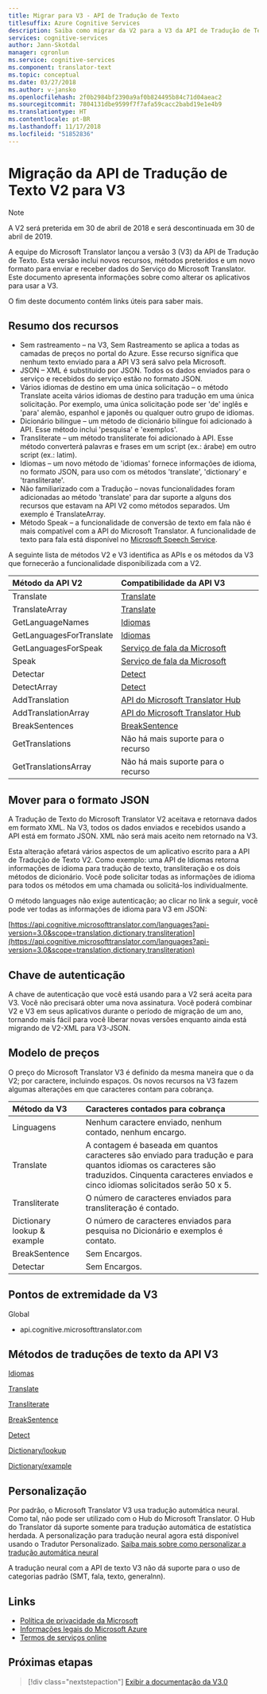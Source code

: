 ```yaml
---
title: Migrar para V3 - API de Tradução de Texto
titlesuffix: Azure Cognitive Services
description: Saiba como migrar da V2 para a V3 da API de Tradução de Texto.
services: cognitive-services
author: Jann-Skotdal
manager: cgronlun
ms.service: cognitive-services
ms.component: translator-text
ms.topic: conceptual
ms.date: 03/27/2018
ms.author: v-jansko
ms.openlocfilehash: 2f0b2984bf2390a9af0b824495b84c71d04aeac2
ms.sourcegitcommit: 7804131dbe9599f7f7afa59cacc2babd19e1e4b9
ms.translationtype: HT
ms.contentlocale: pt-BR
ms.lasthandoff: 11/17/2018
ms.locfileid: "51852836"
---
```

# <a name="translator-text-api-v2-to-v3-migration"></a>Migração da API de Tradução de Texto V2 para V3

> [!NOTE]
> A V2 será preterida em 30 de abril de 2018 e será descontinuada em 30 de abril de 2019.

A equipe do Microsoft Translator lançou a versão 3 (V3) da API de Tradução de Texto. Esta versão inclui novos recursos, métodos preteridos e um novo formato para enviar e receber dados do Serviço do Microsoft Translator. Este documento apresenta informações sobre como alterar os aplicativos para usar a V3. 

O fim deste documento contém links úteis para saber mais.

## <a name="summary-of-features"></a>Resumo dos recursos

* Sem rastreamento – na V3, Sem Rastreamento se aplica a todas as camadas de preços no portal do Azure. Esse recurso significa que nenhum texto enviado para a API V3 será salvo pela Microsoft.
* JSON – XML é substituído por JSON. Todos os dados enviados para o serviço e recebidos do serviço estão no formato JSON.
* Vários idiomas de destino em uma única solicitação – o método Translate aceita vários idiomas de destino para tradução em uma única solicitação. Por exemplo, uma única solicitação pode ser 'de' inglês e 'para' alemão, espanhol e japonês ou qualquer outro grupo de idiomas.
* Dicionário bilíngue – um método de dicionário bilíngue foi adicionado à API. Esse método inclui 'pesquisa' e 'exemplos'.
* Transliterate – um método transliterate foi adicionado à API. Esse método converterá palavras e frases em um script (ex.: árabe) em outro script (ex.: latim).
* Idiomas – um novo método de 'idiomas' fornece informações de idioma, no formato JSON, para uso com os métodos 'translate', 'dictionary' e 'transliterate'.
* Não familiarizado com a Tradução – novas funcionalidades foram adicionadas ao método 'translate' para dar suporte a alguns dos recursos que estavam na API V2 como métodos separados. Um exemplo é TranslateArray.
* Método Speak – a funcionalidade de conversão de texto em fala não é mais compatível com a API do Microsoft Translator. A funcionalidade de texto para fala está disponível no [Microsoft Speech Service](https://docs.microsoft.com/azure/cognitive-services/speech-service/text-to-speech).

A seguinte lista de métodos V2 e V3 identifica as APIs e os métodos da V3 que fornecerão a funcionalidade disponibilizada com a V2.

| Método da API V2   | Compatibilidade da API V3 |
|:----------- |:-------------|
| Translate     | [Translate](reference/v3-0-translate.md)          |
| TranslateArray      | [Translate](reference/v3-0-translate.md)        |
| GetLanguageNames      | [Idiomas](reference/v3-0-languages.md)         |
| GetLanguagesForTranslate     | [Idiomas](reference/v3-0-languages.md)       |
| GetLanguagesForSpeak      | [Serviço de fala da Microsoft](https://docs.microsoft.com/azure/cognitive-services/speech-service/language-support#text-to-speech)         |
| Speak     | [Serviço de fala da Microsoft](https://docs.microsoft.com/azure/cognitive-services/speech-service/text-to-speech)          |
| Detectar     | [Detect](reference/v3-0-detect.md)         |
| DetectArray     | [Detect](reference/v3-0-detect.md)         |
| AddTranslation     | [API do Microsoft Translator Hub](https://hub.microsofttranslator.com/Help/Download/Microsoft%20Translator%20Hub%20API%20Guide.pdf)         |
| AddTranslationArray    | [API do Microsoft Translator Hub](https://hub.microsofttranslator.com/Help/Download/Microsoft%20Translator%20Hub%20API%20Guide.pdf)          |
| BreakSentences      | [BreakSentence](reference/v3-0-break-sentence.md)       |
| GetTranslations      | Não há mais suporte para o recurso         |
| GetTranslationsArray      | Não há mais suporte para o recurso         |

## <a name="move-to-json-format"></a>Mover para o formato JSON

A Tradução de Texto do Microsoft Translator V2 aceitava e retornava dados em formato XML. Na V3, todos os dados enviados e recebidos usando a API está em formato JSON. XML não será mais aceito nem retornado na V3.

Esta alteração afetará vários aspectos de um aplicativo escrito para a API de Tradução de Texto V2. Como exemplo: uma API de Idiomas retorna informações de idioma para tradução de texto, transliteração e os dois métodos de dicionário. Você pode solicitar todas as informações de idioma para todos os métodos em uma chamada ou solicitá-los individualmente.

O método languages não exige autenticação; ao clicar no link a seguir, você pode ver todas as informações de idioma para V3 em JSON:

[https://api.cognitive.microsofttranslator.com/languages?api-version=3.0&scope=translation,dictionary,transliteration](https://api.cognitive.microsofttranslator.com/languages?api-version=3.0&scope=translation,dictionary,transliteration)

## <a name="authentication-key"></a>Chave de autenticação

A chave de autenticação que você está usando para a V2 será aceita para V3. Você não precisará obter uma nova assinatura. Você poderá combinar V2 e V3 em seus aplicativos durante o período de migração de um ano, tornando mais fácil para você liberar novas versões enquanto ainda está migrando de V2-XML para V3-JSON.

## <a name="pricing-model"></a>Modelo de preços

O preço do Microsoft Translator V3 é definido da mesma maneira que o da V2; por caractere, incluindo espaços. Os novos recursos na V3 fazem algumas alterações em que caracteres contam para cobrança.

| Método da V3   | Caracteres contados para cobrança |
|:----------- |:-------------|
| Linguagens     | Nenhum caractere enviado, nenhum contado, nenhum encargo.          |
| Translate     | A contagem é baseada em quantos caracteres são enviado para tradução e para quantos idiomas os caracteres são traduzidos. Cinquenta caracteres enviados e cinco idiomas solicitados serão 50 x 5.           |
| Transliterate     | O número de caracteres enviados para transliteração é contado.         |
| Dictionary lookup & example     | O número de caracteres enviados para pesquisa no Dicionário e exemplos é contato.         |
| BreakSentence     | Sem Encargos.       |
| Detectar     | Sem Encargos.      |

## <a name="v3-end-points"></a>Pontos de extremidade da V3

Global

* api.cognitive.microsofttranslator.com


## <a name="v3-api-text-translations-methods"></a>Métodos de traduções de texto da API V3

[Idiomas](reference/v3-0-languages.md)

[Translate](reference/v3-0-translate.md)

[Transliterate](reference/v3-0-transliterate.md)

[BreakSentence](reference/v3-0-break-sentence.md)

[Detect](reference/v3-0-detect.md)

[Dictionary/lookup](reference/v3-0-dictionary-lookup.md)

[Dictionary/example](reference/v3-0-dictionary-examples.md)

## <a name="customization"></a>Personalização

Por padrão, o Microsoft Translator V3 usa tradução automática neural. Como tal, não pode ser utilizado com o Hub do Microsoft Translator. O Hub do Translator dá suporte somente para tradução automática de estatística herdada. A personalização para tradução neural agora está disponível usando o Tradutor Personalizado. [Saiba mais sobre como personalizar a tradução automática neural](customization.md)

A tradução neural com a API de texto V3 não dá suporte para o uso de categorias padrão (SMT, fala, texto, generalnn).


## <a name="links"></a>Links

* [Política de privacidade da Microsoft](https://privacy.microsoft.com/privacystatement)
* [Informações legais do Microsoft Azure](https://azure.microsoft.com/support/legal)
* [Termos de serviços online](http://www.microsoftvolumelicensing.com/DocumentSearch.aspx?Mode=3&DocumentTypeId=31)

## <a name="next-steps"></a>Próximas etapas

> [!div class="nextstepaction"]
> [Exibir a documentação da V3.0](reference/v3-0-reference.md)
